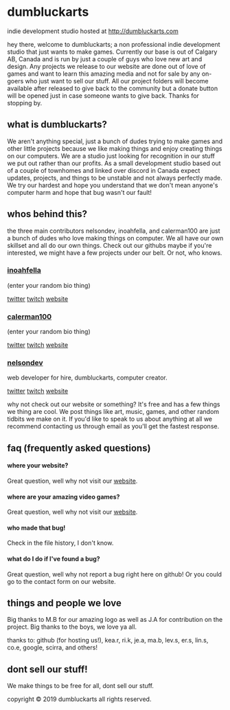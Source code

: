 # dumbluckarts

indie development studio hosted at http://dumbluckarts.com

hey there, welcome to dumbluckarts; a non professional indie development studio
that just wants to make games. Currently our base is out of Calgary AB, Canada
and is run by just a couple of guys who love new art and design. Any projects we
release to our website are done out of love of games and want to learn this amazing
media and not for sale by any on-goers who just want to sell our stuff. All our
project folders will become available after released to give back to the community
but a donate button will be opened just in case someone wants to give back. Thanks
for stopping by.

## what is dumbluckarts?

We aren't anything special, just a bunch of dudes trying to make games and other little
projects because we like making things and enjoy creating things on our computers. We
are a studio just looking for recognition in our stuff we put out rather than our profits.
As a small development studio based out of a couple of townhomes and linked over discord
in Canada expect updates, projects, and things to be unstable and not always perfectly made.
We try our hardest and hope you understand that we don't mean anyone's computer harm and hope
that bug wasn't our fault!

## whos behind this?

the three main contributors nelsondev, inoahfella, and calerman100 are just a bunch of dudes
who love making things on computer. We all have our own skillset and all do our own things.
Check out our githubs maybe if you're interested, we might have a few projects under our belt.
Or not, who knows.

### [inoahfella](https://github.com/INoahFella)

(enter your random bio thing)

[twitter](https://twitter.com/INoahFella)  [twitch](https://www.twitch.tv/inoahlad)  [website](http://dumbluckarts.com)

### [calerman100]()

(enter your random bio thing)

[twitter]()     [twitch]()     [website](http://dumbluckarts.com)

### [nelsondev](https://github.com/nelsondev)

web developer for hire, dumbluckarts, computer creator.

[twitter](https://twitter.com/nelsontron1)     [twitch](https://www.twitch.tv/nelsontron)     [website](http://nelsontron.com)

why not check out our website or something? It's free and has a few things we thing are cool.
We post things like art, music, games, and other random tidbits we make on it. If you'd like
to speak to us about anything at all we recommend contacting us through email as you'll get
the fastest response.

## faq (frequently asked questions)

#### where your website?

Great question, well why not visit our [website](http://dumbluckarts.com).

#### where are your amazing video games?

Great question, well why not visit our [website](http://dumbluckarts.com).

#### who made that bug!

Check in the file history, I don't know.

#### what do I do if I've found a bug?

Great question, well why not report a bug right here on github! Or you could go to the contact
form on our website.

## things and people we love

Big thanks to M.B for our amazing logo as well as J.A for contribution on the project. Big thanks
to the boys, we love ya all.

thanks to:
github (for hosting us!), kea.r, ri.k, je.a, ma.b, lev.s, er.s, lin.s, co.e, google, scirra, and
others!

## dont sell our stuff!

We make things to be free for all, dont sell our stuff.

copyright © 2019 dumbluckarts all rights reserved.
